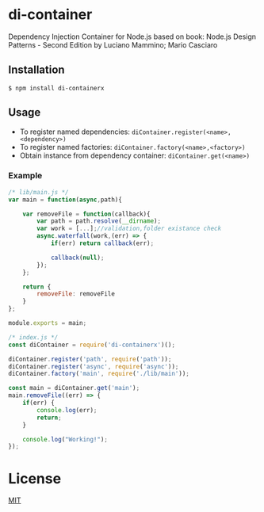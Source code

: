 # di-container
Dependency Injection Container for Node.js based on book: 
Node.js Design Patterns - Second Edition
by Luciano Mammino; Mario Casciaro

## Installation

`$ npm install di-containerx`

## Usage

- To register named dependencies: `diContainer.register(<name>,<dependency>)`
- To register named factories: `diContainer.factory(<name>,<factory>)`
- Obtain instance from dependency container: `diContainer.get(<name>)`


### Example

```js
/* lib/main.js */
var main = function(async,path){

    var removeFile = function(callback){
        var path = path.resolve(__dirname);
        var work = [...];//validation,folder existance check
        async.waterfall(work,(err) => {
            if(err) return callback(err);

            callback(null);
        });
    };

    return {
        removeFile: removeFile
    }
};

module.exports = main;

/* index.js */
const diContainer = require('di-containerx')();

diContainer.register('path', require('path'));
diContainer.register('async', require('async'));
diContainer.factory('main', require('./lib/main'));

const main = diContainer.get('main');
main.removeFile((err) => {
    if(err) {
        console.log(err);
        return;
    }

    console.log("Working!");
});

```

# License

[MIT](LICENSE)
